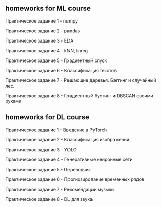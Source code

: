 ## homeworks for ML course 

Практическое задание 1 - numpy  

Практическое задание 2 - pandas  

Практическое задание 3 - EDA  

Практическое задание 4 - kNN, linreg   

Практическое задание 5 - Градиентный спуск   

Практическое задание 6 - Классификация текстов   

Практическое задание 7 - Решающие деревья. Бэггинг и случайный лес. 

Практическое задание 8 - Градиентный бустинг и DBSCAN своими руками.  

## homeworks for DL course 
Практическое задание 1 - Введение в PyTorch

Практическое задание 2 - Классификация изображений.  

Практическое задание 3 - YOLO

Практическое задание 4 - Генеративные нейронные сети

Практическое задание 5 - Переводчик  

Практическое задание 6 - Прогнозирование временных рядов  

Практическое задание 7 - Рекомендации музыки

Практическое задание 8 - DL для звука  
